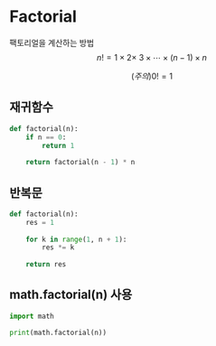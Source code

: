 # Factorial 

팩토리얼을 계산하는 방법
$$
n! = 1 \times 2 \times\ 3 \times \cdots \times (n - 1) \times n
$$

$$
(주의) 0! = 1
$$



## 재귀함수

```python
def factorial(n):
    if n == 0:
        return 1
    
    return factorial(n - 1) * n
```



## 반복문

```python
def factorial(n):
    res = 1
    
    for k in range(1, n + 1):
        res *= k
        
    return res
```



## math.factorial(n) 사용

```python
import math

print(math.factorial(n))
```



